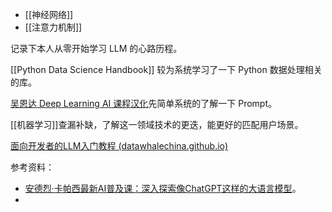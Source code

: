 ---
---

- [[神经网络]]
- [[注意力机制]]

记录下本人从零开始学习 LLM 的心路历程。

[[Python Data Science Handbook]] 较为系统学习了一下 Python 数据处理相关的库。 

[吴恩达 Deep Learning AI 课程汉化](https://github.com/datawhalechina/llm-cookbook)先简单系统的了解一下 Prompt。

[[机器学习]]查漏补缺，了解这一领域技术的更迭，能更好的匹配用户场景。

[面向开发者的LLM入门教程 (datawhalechina.github.io)](https://datawhalechina.github.io/llm-cookbook/)

参考资料：
- [安德烈·卡帕西最新AI普及课：深入探索像ChatGPT这样的大语言模型](https://www.bilibili.com/video/BV1y69TYTEUw)。
- 
